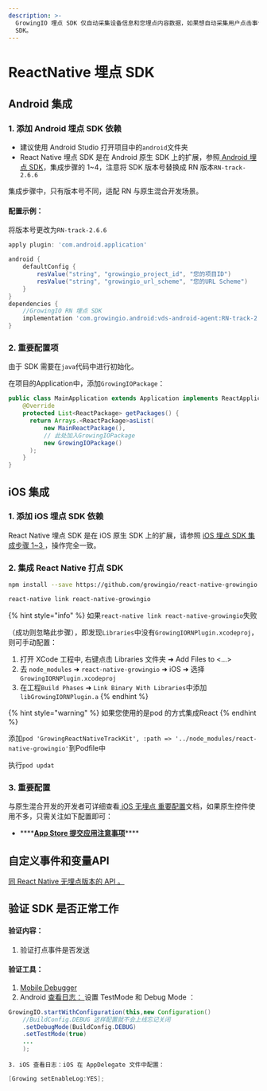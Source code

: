 ```yaml
---
description: >-
  GrowingIO 埋点 SDK 仅自动采集设备信息和您埋点内容数据，如果想自动采集用户点击事件或者页面访问事件等， 请集成 ReactNative 无埋点
  SDK。
---
```


# ReactNative 埋点 SDK

## Android 集成

### 1. 添加 Android 埋点 SDK 依赖

* 建议使用 Android Studio 打开项目中的`android`文件夹
* React  Native 埋点 SDK 是在 Android 原生 SDK 上的扩展，参照[ Android 埋点 SDK](../android-sdk/android-mai-dian-sdk.md#ji-cheng-mai-dian-sdk)，集成步骤的 1~4，注意将 SDK 版本号替换成 RN 版本`RN-track-2.6.6` 

集成步骤中，只有版本号不同，适配 RN 与原生混合开发场景。

#### 配置示例：

将版本号更改为`RN-track-2.6.6`

```groovy
apply plugin: 'com.android.application'

android {
    defaultConfig {
        resValue("string", "growingio_project_id", "您的项目ID")
        resValue("string", "growingio_url_scheme", "您的URL Scheme")
    }
}
dependencies {
    //GrowingIO RN 埋点 SDK
    implementation 'com.growingio.android:vds-android-agent:RN-track-2.6.6@aar'
}
```

### 2. 重要配置项

由于 SDK 需要在`java`代码中进行初始化。

在项目的Application中，添加`GrowingIOPackage`：

```java
public class MainApplication extends Application implements ReactApplication {
    @Override
    protected List<ReactPackage> getPackages() {
      return Arrays.<ReactPackage>asList(
          new MainReactPackage(), 
          // 此处加入GrowingIOPackage
          new GrowingIOPackage()
      );
    }
}
```



## iOS 集成

### 1. **添加 iOS 埋点 SDK 依赖**

React  Native 埋点 SDK 是在 iOS 原生 SDK 上的扩展，请参照 [iOS 埋点 SDK 集成步骤 1~3 ](../ios-sdk/mai-dian-sdk-ji-cheng.md#mai-dian-sdk-ji-cheng)，操作完全一致。

### 2. 集成 React Native 打点 SDK

```bash
npm install --save https://github.com/growingio/react-native-growingio.git#0.0.7
```

```bash
react-native link react-native-growingio 
```

{% hint style="info" %}
如果`react-native link react-native-growingio`失败

（成功则忽略此步骤），即发现`Libraries`中没有`GrowingIORNPlugin.xcodeproj`，则可手动配置：

1. 打开 XCode 工程中, 右键点击 Libraries 文件夹 ➜ Add Files to &lt;...&gt; 
2. 去 `node_modules`  ➜ `react-native-growingio` ➜ iOS ➜ 选择 `GrowingIORNPlugin.xcodeproj` 
3. 在工程`Build Phases` ➜ `Link Binary With Libraries`中添加`libGrowingIORNPlugin.a`
{% endhint %}

{% hint style="warning" %}
如果您使用的是pod 的方式集成React 
{% endhint %}

添加`pod 'GrowingReactNativeTrackKit', :path => '../node_modules/react-native-growingio'`到Podfile中

执行`pod updat`

### **3. 重要配置**

与原生混合开发的开发者可详细查看[ iOS 无埋点 重要配置](../ios-sdk/#zhong-yao-pei-zhi)文档，如果原生控件使用不多，只需关注如下配置即可：

* \*\*\*\*[**App Store 提交应用注意事项**](../ios-sdk/#zai-app-store-ti-jiao-ying-yong)\*\*\*\*



## 自定义事件和变量API

[同 React Native 无埋点版本的 API 。](./#zi-ding-yi-shi-jian-he-bian-liang-api)



## 验证 SDK 是否正常工作

#### 验证内容：

1. 验证打点事件是否发送

#### 验证工具：

1. [Mobile Debugger](../growingio-debugger/)
2. Android [查看日志： ](../android-sdk/#she-zhi-debug-mo-shi)设置 TestMode  和 Debug Mode ：

```java
GrowingIO.startWithConfiguration(this,new Configuration()
    //BuildConfig.DEBUG 这样配置就不会上线忘记关闭
    .setDebugMode(BuildConfig.DEBUG)
    .setTestMode(true)
    ...
    );
```

    3. iOS 查看日志：iOS 在 AppDelegate 文件中配置：

```objectivec
[Growing setEnableLog:YES];
```





